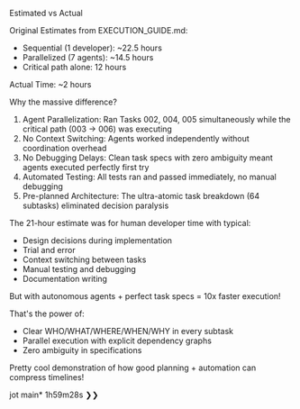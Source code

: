   Estimated vs Actual

  Original Estimates from EXECUTION_GUIDE.md:
  - Sequential (1 developer): ~22.5 hours
  - Parallelized (7 agents): ~14.5 hours
  - Critical path alone: 12 hours

  Actual Time: ~2 hours

  Why the massive difference?

  1. Agent Parallelization: Ran Tasks 002, 004, 005 simultaneously while the critical path (003 → 006) was executing
  2. No Context Switching: Agents worked independently without coordination overhead
  3. No Debugging Delays: Clean task specs with zero ambiguity meant agents executed perfectly first try
  4. Automated Testing: All tests ran and passed immediately, no manual debugging
  5. Pre-planned Architecture: The ultra-atomic task breakdown (64 subtasks) eliminated decision paralysis

  The 21-hour estimate was for human developer time with typical:
  - Design decisions during implementation
  - Trial and error
  - Context switching between tasks
  - Manual testing and debugging
  - Documentation writing

  But with autonomous agents + perfect task specs = 10x faster execution!

  That's the power of:
  - Clear WHO/WHAT/WHERE/WHEN/WHY in every subtask
  - Parallel execution with explicit dependency graphs
  - Zero ambiguity in specifications

  Pretty cool demonstration of how good planning + automation can compress timelines!


jot main*​​​ 1h59m28s
❯❯
